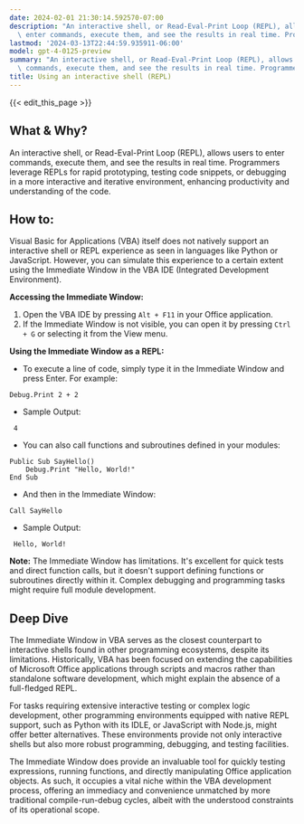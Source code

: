```yaml
---
date: 2024-02-01 21:30:14.592570-07:00
description: "An interactive shell, or Read-Eval-Print Loop (REPL), allows users to\
  \ enter commands, execute them, and see the results in real time. Programmers leverage\u2026"
lastmod: '2024-03-13T22:44:59.935911-06:00'
model: gpt-4-0125-preview
summary: "An interactive shell, or Read-Eval-Print Loop (REPL), allows users to enter\
  \ commands, execute them, and see the results in real time. Programmers leverage\u2026"
title: Using an interactive shell (REPL)
---
```


{{< edit_this_page >}}

## What & Why?

An interactive shell, or Read-Eval-Print Loop (REPL), allows users to enter commands, execute them, and see the results in real time. Programmers leverage REPLs for rapid prototyping, testing code snippets, or debugging in a more interactive and iterative environment, enhancing productivity and understanding of the code.

## How to:

Visual Basic for Applications (VBA) itself does not natively support an interactive shell or REPL experience as seen in languages like Python or JavaScript. However, you can simulate this experience to a certain extent using the Immediate Window in the VBA IDE (Integrated Development Environment).

**Accessing the Immediate Window:**
1. Open the VBA IDE by pressing `Alt + F11` in your Office application.
2. If the Immediate Window is not visible, you can open it by pressing `Ctrl + G` or selecting it from the View menu.

**Using the Immediate Window as a REPL:**
- To execute a line of code, simply type it in the Immediate Window and press Enter. For example:

```basic
Debug.Print 2 + 2
```

- Sample Output:
```
 4
```

- You can also call functions and subroutines defined in your modules:

```basic
Public Sub SayHello()
    Debug.Print "Hello, World!"
End Sub
```

- And then in the Immediate Window:
```basic
Call SayHello
```

- Sample Output:
```
 Hello, World!
```

**Note:** The Immediate Window has limitations. It's excellent for quick tests and direct function calls, but it doesn't support defining functions or subroutines directly within it. Complex debugging and programming tasks might require full module development.

## Deep Dive

The Immediate Window in VBA serves as the closest counterpart to interactive shells found in other programming ecosystems, despite its limitations. Historically, VBA has been focused on extending the capabilities of Microsoft Office applications through scripts and macros rather than standalone software development, which might explain the absence of a full-fledged REPL.

For tasks requiring extensive interactive testing or complex logic development, other programming environments equipped with native REPL support, such as Python with its IDLE, or JavaScript with Node.js, might offer better alternatives. These environments provide not only interactive shells but also more robust programming, debugging, and testing facilities.

The Immediate Window does provide an invaluable tool for quickly testing expressions, running functions, and directly manipulating Office application objects. As such, it occupies a vital niche within the VBA development process, offering an immediacy and convenience unmatched by more traditional compile-run-debug cycles, albeit with the understood constraints of its operational scope.

